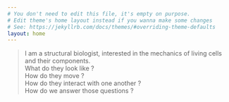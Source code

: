 ```yaml
---
# You don't need to edit this file, it's empty on purpose.
# Edit theme's home layout instead if you wanna make some changes
# See: https://jekyllrb.com/docs/themes/#overriding-theme-defaults
layout: home
---
```


<!--h1 class="page-heading">This website is currently being built...</h1-->

  <blockquote>
  I am a structural biologist, interested in the mechanics of living cells and their components.<br>
  What do they look like ?<br>
  How do they move ?<br>
  How do they interact with one another ?<br>
  How do we answer those questions ?<br>
  </blockquote>

